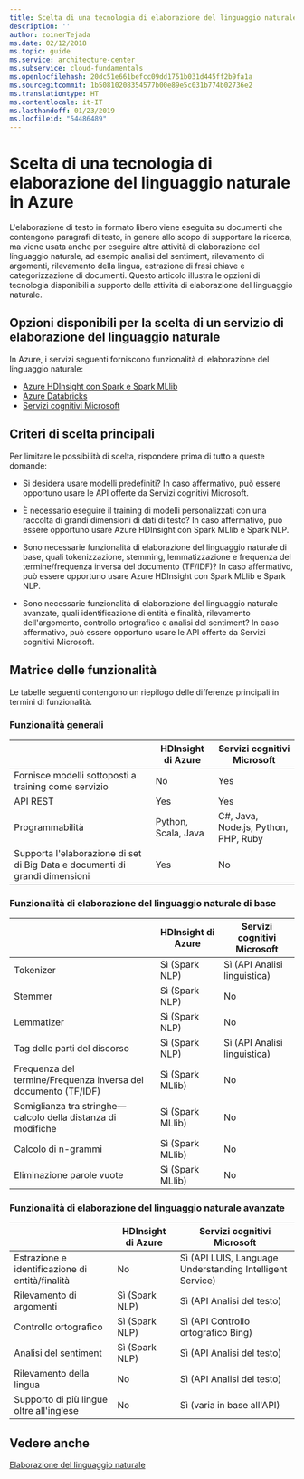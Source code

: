 ```yaml
---
title: Scelta di una tecnologia di elaborazione del linguaggio naturale
description: ''
author: zoinerTejada
ms.date: 02/12/2018
ms.topic: guide
ms.service: architecture-center
ms.subservice: cloud-fundamentals
ms.openlocfilehash: 20dc51e661befcc09dd1751b031d445ff2b9fa1a
ms.sourcegitcommit: 1b50810208354577b00e89e5c031b774b02736e2
ms.translationtype: HT
ms.contentlocale: it-IT
ms.lasthandoff: 01/23/2019
ms.locfileid: "54486489"
---
```

# <a name="choosing-a-natural-language-processing-technology-in-azure"></a>Scelta di una tecnologia di elaborazione del linguaggio naturale in Azure

L'elaborazione di testo in formato libero viene eseguita su documenti che contengono paragrafi di testo, in genere allo scopo di supportare la ricerca, ma viene usata anche per eseguire altre attività di elaborazione del linguaggio naturale, ad esempio analisi del sentiment, rilevamento di argomenti, rilevamento della lingua, estrazione di frasi chiave e categorizzazione di documenti. Questo articolo illustra le opzioni di tecnologia disponibili a supporto delle attività di elaborazione del linguaggio naturale.

<!-- markdownlint-disable MD026 -->

## <a name="what-are-your-options-when-choosing-an-nlp-service"></a>Opzioni disponibili per la scelta di un servizio di elaborazione del linguaggio naturale

<!-- markdownlint-enable MD026 -->

In Azure, i servizi seguenti forniscono funzionalità di elaborazione del linguaggio naturale:

- [Azure HDInsight con Spark e Spark MLlib](/azure/hdinsight/spark/apache-spark-overview)
- [Azure Databricks](/azure/azure-databricks/what-is-azure-databricks)
- [Servizi cognitivi Microsoft](/azure/cognitive-services/welcome)

## <a name="key-selection-criteria"></a>Criteri di scelta principali

Per limitare le possibilità di scelta, rispondere prima di tutto a queste domande:

- Si desidera usare modelli predefiniti? In caso affermativo, può essere opportuno usare le API offerte da Servizi cognitivi Microsoft.

- È necessario eseguire il training di modelli personalizzati con una raccolta di grandi dimensioni di dati di testo? In caso affermativo, può essere opportuno usare Azure HDInsight con Spark MLlib e Spark NLP.

- Sono necessarie funzionalità di elaborazione del linguaggio naturale di base, quali tokenizzazione, stemming, lemmatizzazione e frequenza del termine/frequenza inversa del documento (TF/IDF)? In caso affermativo, può essere opportuno usare Azure HDInsight con Spark MLlib e Spark NLP.

- Sono necessarie funzionalità di elaborazione del linguaggio naturale avanzate, quali identificazione di entità e finalità, rilevamento dell'argomento, controllo ortografico o analisi del sentiment? In caso affermativo, può essere opportuno usare le API offerte da Servizi cognitivi Microsoft.

## <a name="capability-matrix"></a>Matrice delle funzionalità

Le tabelle seguenti contengono un riepilogo delle differenze principali in termini di funzionalità.

### <a name="general-capabilities"></a>Funzionalità generali

| | HDInsight di Azure | Servizi cognitivi Microsoft |
| --- | --- | --- |
| Fornisce modelli sottoposti a training come servizio | No  | Yes |
| API REST | Yes | Yes |
| Programmabilità | Python, Scala, Java | C#, Java, Node.js, Python, PHP, Ruby |
| Supporta l'elaborazione di set di Big Data e documenti di grandi dimensioni | Yes | No  |

### <a name="low-level-natural-language-processing-capabilities"></a>Funzionalità di elaborazione del linguaggio naturale di base

| | HDInsight di Azure | Servizi cognitivi Microsoft |  
| --- | --- | --- |
| Tokenizer | Sì (Spark NLP) | Sì (API Analisi linguistica) |
| Stemmer | Sì (Spark NLP) | No  |
| Lemmatizer | Sì (Spark NLP) | No  |
| Tag delle parti del discorso | Sì (Spark NLP) | Sì (API Analisi linguistica) |
| Frequenza del termine/Frequenza inversa del documento (TF/IDF) | Sì (Spark MLlib) | No  |
| Somiglianza tra stringhe&mdash;calcolo della distanza di modifiche | Sì (Spark MLlib) | No  |
| Calcolo di n-grammi | Sì (Spark MLlib) | No  |
| Eliminazione parole vuote | Sì (Spark MLlib) | No  |

### <a name="high-level-natural-language-processing-capabilities"></a>Funzionalità di elaborazione del linguaggio naturale avanzate

| | HDInsight di Azure | Servizi cognitivi Microsoft |
| --- | --- | --- |
| Estrazione e identificazione di entità/finalità | No  | Sì (API LUIS, Language Understanding Intelligent Service) |
| Rilevamento di argomenti | Sì (Spark NLP) | Sì (API Analisi del testo) |
| Controllo ortografico | Sì (Spark NLP) | Sì (API Controllo ortografico Bing) |
| Analisi del sentiment | Sì (Spark NLP) | Sì (API Analisi del testo) |
| Rilevamento della lingua | No  | Sì (API Analisi del testo) |
| Supporto di più lingue oltre all'inglese | No  | Sì (varia in base all'API) |

## <a name="see-also"></a>Vedere anche 

[Elaborazione del linguaggio naturale](../scenarios/natural-language-processing.md)
